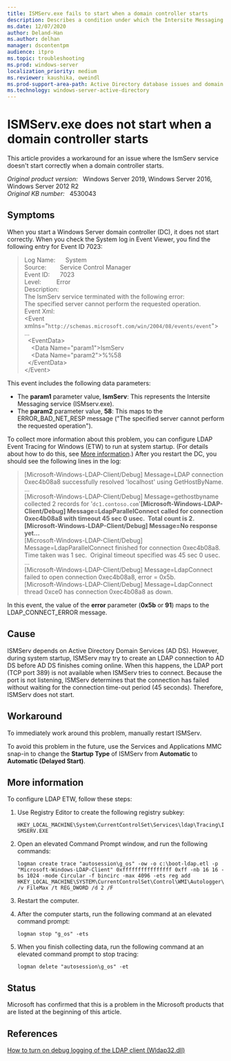 ```yaml
---
title: ISMServ.exe fails to start when a domain controller starts
description: Describes a condition under which the Intersite Messaging Service does not start correctly when a domain controller starts. Provides a workaround.
ms.date: 12/07/2020
author: Deland-Han
ms.author: delhan
manager: dscontentpm
audience: itpro
ms.topic: troubleshooting
ms.prod: windows-server
localization_priority: medium
ms.reviewer: kaushika, oweindl
ms.prod-support-area-path: Active Directory database issues and domain controller boot failures
ms.technology: windows-server-active-directory
---
```

# ISMServ.exe does not start when a domain controller starts

This article provides a workaround for an issue where the IsmServ service doesn't start correctly when a domain controller starts.

_Original product version:_ &nbsp; Windows Server 2019, Windows Server 2016, Windows Server 2012 R2  
_Original KB number:_ &nbsp; 4530043

## Symptoms

When you start a Windows Server domain controller (DC), it does not start correctly. When you check the System log in Event Viewer, you find the following entry for Event ID 7023:

> Log Name:      System  
Source:        Service Control Manager​  
Event ID:      7023​  
Level:         Error​  
Description:​  
The IsmServ service terminated with the following error:  
The specified server cannot perform the requested operation.​  
Event Xml:​  
\<Event xmlns="`http://schemas.microsoft.com/win/2004/08/events/event`">  
\...​  
  \<EventData>​  
    \<Data Name="param1">IsmServ</Data>​  
    \<Data Name="param2">%%58</Data>​  
  \</EventData>​  
\</Event>​

This event includes the following data parameters:

- The **param1** parameter value, **IsmServ**: This represents the Intersite Messaging service (ISMserv.exe).
- The **param2** parameter value, **58**: This maps to the ERROR_BAD_NET_RESP message ("The specified server cannot perform the requested​ operation").

To collect more information about this problem, you can configure LDAP Event Tracing for Windows (ETW) to run at system startup. (For details about how to do this, see [More information](#more-information).) After you restart the DC, you should see the following lines in the log:

> [Microsoft-Windows-LDAP-Client/Debug] Message=LDAP connection 0xec4b08a8 successfully resolved 'localhost' using GetHostByName.  
...  
[Microsoft-Windows-LDAP-Client/Debug] Message=gethostbyname collected 2 records for '`dc1.contoso.com`'**[Microsoft-Windows-LDAP-Client/Debug] Message=LdapParallelConnect called for connection 0xec4b08a8 with timeout 45 sec 0 usec.  Total count is 2.**  
**[Microsoft-Windows-LDAP-Client/Debug] Message=No response yet...**  
[Microsoft-Windows-LDAP-Client/Debug] Message=LdapParallelConnect finished for connection 0xec4b08a8.  Time taken was 1 sec.  Original timeout specified was 45 sec 0 usec.  
...  
[Microsoft-Windows-LDAP-Client/Debug] Message=LdapConnect failed to open connection 0xec4b08a8, error = 0x5b.  
[Microsoft-Windows-LDAP-Client/Debug] Message=LdapConnect thread 0xce0 has connection 0xec4b08a8 as down.

In this event, the value of the **error** parameter (**0x5b** or **91**) maps to the LDAP_CONNECT_ERROR message.

## Cause

ISMServ depends on Active Directory Domain Services (AD DS). However, during system startup, ISMServ may try to create an LDAP connection to AD DS before AD DS finishes coming online. When this happens, the LDAP port (TCP port 389) is not available when ISMServ tries to connect. Because the port is not listening, ISMServ determines that the connection has failed without waiting for the connection time-out period (45 seconds). Therefore, ISMServ does not start.

## Workaround

To immediately work around this problem, manually restart ISMServ.

To avoid this problem in the future, use the Services and Applications MMC snap-in to change the **Startup Type** of ISMServ from **Automatic** to **Automatic (Delayed Start)**.

## More information

To configure LDAP ETW, follow these steps:

1. Use Registry Editor to create the following registry subkey:

    `HKEY_LOCAL_MACHINE\System\CurrentControlSet\Services\ldap\Tracing\ISMSERV.EXE`

2. Open an elevated Command Prompt window, and run the following commands:

    ```console
    logman create trace "autosession\g_os" -ow -o c:\boot-ldap.etl -p "Microsoft-Windows-LDAP-Client" 0xffffffffffffffff 0xff -nb 16 16 -bs 1024 -mode Circular -f bincirc -max 4096 -ets reg add HKEY_LOCAL_MACHINE\SYSTEM\CurrentControlSet\Control\WMI\Autologger\g_os /v FileMax /t REG_DWORD /d 2 /F
    ```

3. Restart the computer.

4. After the computer starts, run the following command at an elevated command prompt:

    ```console
    logman stop "g_os" -ets
    ```

5. When you finish collecting data, run the following command at an elevated command prompt to stop tracing:

    ```console
    logman delete "autosession\g_os" -et
    ```

## Status

Microsoft has confirmed that this is a problem in the Microsoft products that are listed at the beginning of this article.

## References

[How to turn on debug logging of the LDAP client (Wldap32.dll)](https://support.microsoft.com/help/325616)
